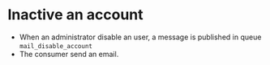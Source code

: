 # Inactive an account

* When an administrator disable an user, a message is published in queue `mail_disable_account`
* The consumer send an email.
